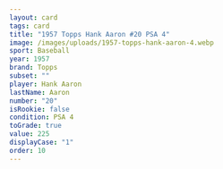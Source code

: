 ```yaml
---
layout: card
tags: card
title: "1957 Topps Hank Aaron #20 PSA 4"
image: /images/uploads/1957-topps-hank-aaron-4.webp
sport: Baseball
year: 1957
brand: Topps
subset: ""
player: Hank Aaron
lastName: Aaron
number: "20"
isRookie: false
condition: PSA 4
toGrade: true
value: 225
displayCase: "1"
order: 10
---
```

